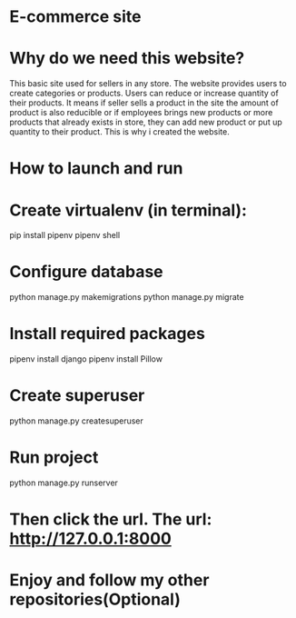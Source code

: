 # E-commerce site
# Why do we need this website?
This basic site used for sellers in any store. The website provides users to create categories or products. Users can reduce or increase quantity of their products. It means if seller sells a product in the site the amount of product is also reducible or if employees brings new products or more products that already exists in store, they can add new product or put up quantity to their product. This is why i created the website.
# How to launch and run
# Create virtualenv (in terminal):
pip install pipenv
pipenv shell
# Configure database
python manage.py makemigrations
python manage.py migrate
# Install required packages
pipenv install django
pipenv install Pillow
# Create superuser
python manage.py createsuperuser
# Run project
python manage.py runserver
# Then click the url. The url: http://127.0.0.1:8000
# Enjoy and follow my other repositories(Optional)
